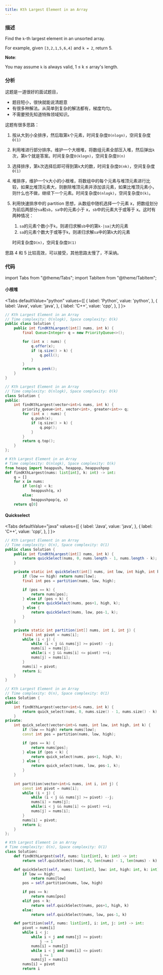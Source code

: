 ```yaml
---
title: Kth Largest Element in an Array
---
```


### 描述

Find the `k`-th largest element in an unsorted array.

For example, given `[3,2,1,5,6,4]` and `k = 2`, return 5.

**Note**:

You may assume `k` is always valid, 1 ≤ k ≤ array's length.

### 分析

这题是一道很好的面试题目，

- 题目短小，很快就能说清题意
- 有很多种解法。从简单到复杂的解法都有，梯度均匀。
- 不需要预先知道特殊领域知识。

这题有很多思路：

1. 按从大到小全排序，然后取第`k`个元素，时间复杂度`O(nlogn)`，空间复杂度`O(1)`
1. 利用堆进行部分排序。维护一个大根堆，将数组元素全部压入堆，然后弹出`k`次，第`k`个就是答案。时间复杂度`O(klogn)`，空间复杂度`O(n)`
1. 选择排序，第`k`次选择后即可得到第`k`大的数，时间复杂度`O(nk)`，空间复杂度`O(1)`
1. 堆排序，维护一个`k`大小的小根堆，将数组中的每个元素与堆顶元素进行比较，如果比堆顶元素大，则删除堆顶元素并添加该元素，如果比堆顶元素小，则什么也不做，继续下一个元素。时间复杂度`O(nlogk)`，空间复杂度`O(k)`。
1. 利用快速排序中的 partition 思想，从数组中随机选择一个元素 x，把数组划分为前后两部分`sa`和`sb`，`sa`中的元素小于 x，`sb`中的元素大于或等于 x。这时有两种情况：

   1. `sa`的元素个数小于`k`，则递归求解`sb`中的第`k-|sa|`大的元素
   1. `sa`的元素个数大于或等于`k`，则递归求解`sa`中的第`k`大的元素

   时间复杂度`O(n)`，空间复杂度`O(1)`

思路 4 和 5 比较高效，可以接受，其他思路太慢了，不采纳。

### 代码

import Tabs from "@theme/Tabs";
import TabItem from "@theme/TabItem";

#### 小根堆

<Tabs
defaultValue="python"
values={[
{ label: 'Python', value: 'python', },
{ label: 'Java', value: 'java', },
{ label: 'C++', value: 'cpp', },
]
}>
<TabItem value="java">

```java
// Kth Largest Element in an Array
// Time complexity: O(nlogk), Space complexity: O(k)
public class Solution {
    public int findKthLargest(int[] nums, int k) {
        final Queue<Integer> q = new PriorityQueue<>();

        for (int x : nums) {
            q.offer(x);
            if (q.size() > k) {
                q.poll();
            }
        }
        return q.peek();
    }
}
```

</TabItem>
<TabItem value="cpp">

```cpp
// Kth Largest Element in an Array
// Time complexity: O(nlogk), Space complexity: O(k)
class Solution {
public:
    int findKthLargest(vector<int>& nums, int k) {
        priority_queue<int, vector<int>, greater<int>> q;
        for (int x : nums) {
            q.push(x);
            if (q.size() > k) {
                q.pop();
            }
        }
        return q.top();
    }
};
```

</TabItem>

<TabItem value="python">

```python
# Kth Largest Element in an Array
# Time complexity: O(nlogk), Space complexity: O(k)
from heapq import heappush, heappop, heappushpop
def findKthLargest(nums: list[int], k: int) -> int:
    q = []
    for x in nums:
        if len(q) < k:
            heappush(q, x)
        else:
            heappushpop(q, x)
    return q[0]
```

</TabItem>
</Tabs>

#### Quickselect

<Tabs
defaultValue="java"
values={[
{ label: 'Java', value: 'java', },
{ label: 'C++', value: 'cpp', },
]
}>
<TabItem value="java">

```java
// Kth Largest Element in an Array
// Time complexity: O(n), Space complexity: O(1)
public class Solution {
    public int findKthLargest(int[] nums, int k) {
        return quickSelect(nums, 0, nums.length - 1, nums.length - k);
    }

    private static int quickSelect(int[] nums, int low, int high, int k) {
        if (low == high) return nums[low];
        final int pos = partition(nums, low, high);

        if (pos == k) {
            return nums[pos];
        } else if (pos < k) {
            return quickSelect(nums, pos+1, high, k);
        } else {
            return quickSelect(nums, low, pos-1, k);
        }
    }

    private static int partition(int[] nums, int i, int j) {
        final int pivot = nums[i];
        while (i < j) {
            while (i < j && nums[j] >= pivot) --j;
            nums[i] = nums[j];
            while(i < j && nums[i] <= pivot) ++i;
            nums[j] = nums[i];
        }
        nums[i] = pivot;
        return i;
    }
}
```

</TabItem>
<TabItem value="cpp">

```cpp
// Kth Largest Element in an Array
// Time complexity: O(n), Space complexity: O(1)
class Solution {
public:
    int findKthLargest(vector<int>& nums, int k) {
        return quick_select(nums, 0, nums.size() - 1, nums.size() - k);
    }
private:
    int quick_select(vector<int>& nums, int low, int high, int k) {
        if (low == high) return nums[low];
        const int pos = partition(nums, low, high);

        if (pos == k) {
            return nums[pos];
        } else if (pos < k) {
            return quick_select(nums, pos+1, high, k);
        } else {
            return quick_select(nums, low, pos-1, k);
        }
    }
    
    int partition(vector<int>& nums, int i, int j) {
        const int pivot = nums[i];
        while (i < j) {
            while (i < j && nums[j] >= pivot) --j;
            nums[i] = nums[j];
            while(i < j && nums[i] <= pivot) ++i;
            nums[j] = nums[i];
        }
        nums[i] = pivot;
        return i;
    }
};
```

</TabItem>

<TabItem value="python">

```python
# Kth Largest Element in an Array
# Time complexity: O(n), Space complexity: O(1)
class Solution:
    def findKthLargest(self, nums: list[int], k: int) -> int:
        return self.quickSelect(nums, 0, len(nums) - 1, len(nums) - k)

    def quickSelect(self, nums: list[int], low: int, high: int, k: int) -> int:
        if low == high:
            return nums[low]
        pos = self.partition(nums, low, high)

        if pos == k:
            return nums[pos]
        elif pos < k:
            return self.quickSelect(nums, pos+1, high, k)
        else:
            return self.quickSelect(nums, low, pos-1, k)

    def partition(self, nums: list[int], i: int, j: int) -> int:
        pivot = nums[i]
        while i < j:
            while i < j and nums[j] >= pivot:
                j -= 1
            nums[i] = nums[j]
            while i < j and nums[i] <= pivot:
                i += 1
            nums[j] = nums[i]
        nums[i] = pivot
        return i
```

</TabItem>
</Tabs>
